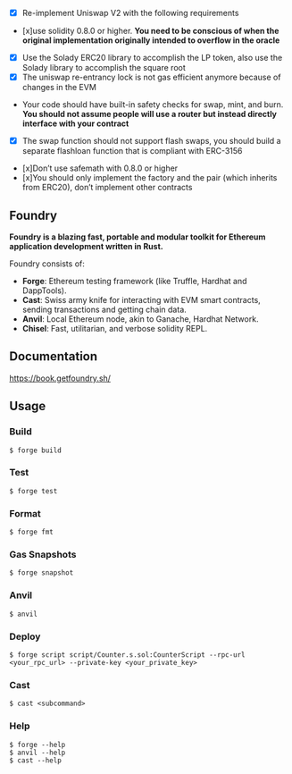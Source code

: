 - [x]  Re-implement Uniswap V2 with the following requirements
- [x]use solidity 0.8.0 or higher. **You need to be conscious of when the original implementation originally intended to overflow in the oracle**
- [x] Use the Solady ERC20 library to accomplish the LP token, also use the Solady library to accomplish the square root
- [x] The uniswap re-entrancy lock is not gas efficient anymore because of changes in the EVM
- Your code should have built-in safety checks for swap, mint, and burn. **You should not assume people will use a router but instead directly interface with your contract**
- [x] The swap function should not support flash swaps, you should build a separate flashloan function that is compliant with ERC-3156
- [x]Don’t use safemath with 0.8.0 or higher
- [x]You should only implement the factory and the pair (which inherits from ERC20), don’t implement other contracts

## Foundry

**Foundry is a blazing fast, portable and modular toolkit for Ethereum application development written in Rust.**

Foundry consists of:

-   **Forge**: Ethereum testing framework (like Truffle, Hardhat and DappTools).
-   **Cast**: Swiss army knife for interacting with EVM smart contracts, sending transactions and getting chain data.
-   **Anvil**: Local Ethereum node, akin to Ganache, Hardhat Network.
-   **Chisel**: Fast, utilitarian, and verbose solidity REPL.

## Documentation

https://book.getfoundry.sh/

## Usage

### Build

```shell
$ forge build
```

### Test

```shell
$ forge test
```

### Format

```shell
$ forge fmt
```

### Gas Snapshots

```shell
$ forge snapshot
```

### Anvil

```shell
$ anvil
```

### Deploy

```shell
$ forge script script/Counter.s.sol:CounterScript --rpc-url <your_rpc_url> --private-key <your_private_key>
```

### Cast

```shell
$ cast <subcommand>
```

### Help

```shell
$ forge --help
$ anvil --help
$ cast --help
```

